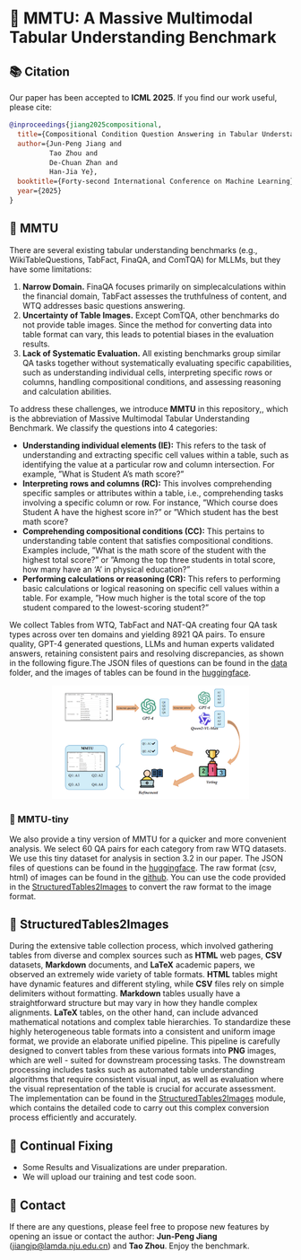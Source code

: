 # 🧮 MMTU: A Massive Multimodal Tabular Understanding Benchmark 

## 📚 Citation

Our paper has been accepted to **ICML 2025**. If you find our work useful, please cite:

```bibtex
@inproceedings{jiang2025compositional,
  title={Compositional Condition Question Answering in Tabular Understanding},
  author={Jun-Peng Jiang and
          Tao Zhou and
          De-Chuan Zhan and
          Han-Jia Ye},
  booktitle={Forty-second International Conference on Machine Learning},
  year={2025}
}
```


## 📖 MMTU
There are several existing tabular understanding benchmarks (e.g., WikiTableQuestions, TabFact, FinaQA, and ComTQA) for MLLMs, but they have some limitations: 
1. **Narrow Domain.** FinaQA focuses primarily on simplecalculations within the financial domain, TabFact assesses the truthfulness of content, and WTQ addresses basic questions answering. 
2. **Uncertainty of Table Images.** Except ComTQA, other benchmarks do not provide table images. Since the method for converting data into table format can vary, this leads to potential biases in the evaluation results. 
3. **Lack of Systematic Evaluation.** All existing benchmarks group similar QA tasks together without systematically evaluating specific capabilities, such as understanding  individual cells, interpreting specific rows or columns, handling compositional conditions, and assessing reasoning and calculation abilities.

To address these challenges, we introduce **MMTU** in this repository,, which is the abbreviation of Massive Multimodal Tabular Understanding Benchmark. We classify the questions into 4 categories: 
- **Understanding individual elements (IE):** This refers to the task of understanding and extracting specific cell values within a table, such as identifying the value at a particular row and column intersection. For example, ”What is Student A’s math score?”
- **Interpreting rows and columns (RC):** This involves comprehending specific samples or attributes within a table, i.e., comprehending tasks involving a specific column or row. For instance, ”Which course does Student A have the highest score in?” or ”Which student has the best math score?
- **Comprehending compositional conditions (CC):** This pertains to understanding table content that satisfies compositional conditions. Examples include, ”What is the math score of the student with the highest total score?” or ”Among the top three students in total score, how many have an ‘A’ in physical education?”
- **Performing calculations or reasoning (CR):** This refers to performing basic calculations or logical reasoning on specific cell values within a table. For example, ”How much higher is the total score of the top student compared to the lowest-scoring student?”

We collect Tables from WTQ, TabFact and NAT-QA creating four QA task types across over ten domains and yielding 8921 QA pairs. To ensure quality, GPT-4 generated questions, LLMs and human experts validated answers, retaining consistent pairs and resolving discrepancies, as shown in the following figure.The JSON files of questions can be found in the [data](https://github.com/LAMDA-Tabular/MMTU/tree/main/data) folder, and the images of tables can be found in the [huggingface](https://huggingface.co/datasets/LAMDA-Tabular/MMTU/tree/main).
<p align="center">
<img src="./resources/filter.png"  width="70%">
</p>

### 📜 MMTU-tiny
We also provide a tiny version of MMTU for a quicker and more convenient analysis. We select 60 QA pairs for each category from raw WTQ datasets. We use this tiny dataset for analysis in section 3.2 in our paper. The JSON files of questions can be found in the [huggingface](https://huggingface.co/datasets/LAMDA-Tabular/MMTU-tiny/tree/main). The raw format (csv, html) of images can be found in the [github](https://github.com/ppasupat/WikiTableQuestions). You can use the code provided in the [StructuredTables2Images](https://github.com/LAMDA-Tabular/MMTU/tree/main/StructuredTables2Images) to convert the raw format to the image format.


## 📏 StructuredTables2Images
During the extensive table collection process, which involved gathering tables from diverse and complex sources such as **HTML** web pages, **CSV** datasets, **Markdown** documents, and **LaTeX** academic papers, we observed an extremely wide variety of table formats. **HTML** tables might have dynamic features and different styling, while **CSV** files rely on simple delimiters without formatting. **Markdown** tables usually have a straightforward structure but may vary in how they handle complex alignments. **LaTeX** tables, on the other hand, can include advanced mathematical notations and complex table hierarchies. To standardize these highly heterogeneous table formats into a consistent and uniform image format, we provide an elaborate unified pipeline. This pipeline is carefully designed to convert tables from these various formats into **PNG** images, which are well - suited for downstream processing tasks. The downstream processing includes tasks such as automated table understanding algorithms that require consistent visual input, as well as evaluation where the visual representation of the table is crucial for accurate assessment. The implementation can be found in the [StructuredTables2Images](https://github.com/LAMDA-Tabular/MMTU/tree/main/StructuredTables2Images) module, which contains the detailed code to carry out this complex conversion process efficiently and accurately.
## 🔧 Continual Fixing

- Some Results and Visualizations are under preparation. 
- We will upload our training and test code soon.

## 🤗 Contact

If there are any questions, please feel free to propose new features by opening an issue or contact the author: **Jun-Peng Jiang** ([jiangjp@lamda.nju.edu.cn](mailto:jiangjp@lamda.nju.edu.cn)) and **Tao Zhou**. Enjoy the benchmark.
